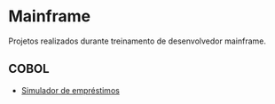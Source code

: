 # Mainframe
 Projetos realizados durante treinamento de desenvolvedor mainframe.

 ## COBOL

* [Simulador de empréstimos](https://github.com/favelar86/Mainframe/tree/main/Projeto_01)